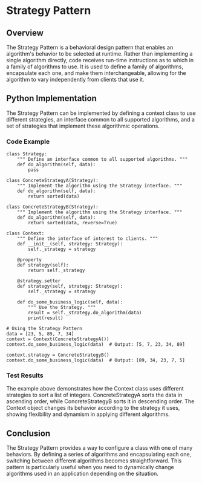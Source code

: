 # Strategy Pattern

## Overview

The Strategy Pattern is a behavioral design pattern that enables an algorithm's behavior to be selected at runtime. Rather than implementing a single algorithm directly, code receives run-time instructions as to which in a family of algorithms to use. It is used to define a family of algorithms, encapsulate each one, and make them interchangeable, allowing for the algorithm to vary independently from clients that use it.

## Python Implementation

The Strategy Pattern can be implemented by defining a context class to use different strategies, an interface common to all supported algorithms, and a set of strategies that implement these algorithmic operations.

### Code Example
```
class Strategy:
    """ Define an interface common to all supported algorithms. """
    def do_algorithm(self, data):
        pass

class ConcreteStrategyA(Strategy):
    """ Implement the algorithm using the Strategy interface. """
    def do_algorithm(self, data):
        return sorted(data)

class ConcreteStrategyB(Strategy):
    """ Implement the algorithm using the Strategy interface. """
    def do_algorithm(self, data):
        return sorted(data, reverse=True)

class Context:
    """ Define the interface of interest to clients. """
    def __init__(self, strategy: Strategy):
        self._strategy = strategy

    @property
    def strategy(self):
        return self._strategy

    @strategy.setter
    def strategy(self, strategy: Strategy):
        self._strategy = strategy

    def do_some_business_logic(self, data):
        """ Use the Strategy. """
        result = self._strategy.do_algorithm(data)
        print(result)

# Using the Strategy Pattern
data = [23, 5, 89, 7, 34]
context = Context(ConcreteStrategyA())
context.do_some_business_logic(data)  # Output: [5, 7, 23, 34, 89]

context.strategy = ConcreteStrategyB()
context.do_some_business_logic(data)  # Output: [89, 34, 23, 7, 5]
```

### Test Results

The example above demonstrates how the Context class uses different strategies to sort a list of integers. ConcreteStrategyA sorts the data in ascending order, while ConcreteStrategyB sorts it in descending order. The Context object changes its behavior according to the strategy it uses, showing flexibility and dynamism in applying different algorithms.

## Conclusion

The Strategy Pattern provides a way to configure a class with one of many behaviors. By defining a series of algorithms and encapsulating each one, switching between different algorithms becomes straightforward. This pattern is particularly useful when you need to dynamically change algorithms used in an application depending on the situation.
